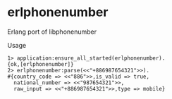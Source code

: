 # erlphonenumber
Erlang port of libphonenumber

Usage

```
1> application:ensure_all_started(erlphonenumber).
{ok,[erlphonenumber]}
2> erlphonenumber:parse(<<"+886987654321">>).
#{country_code => <<"886">>,is_valid => true,
  national_number => <<"987654321">>,
  raw_input => <<"+886987654321">>,type => mobile}
```
